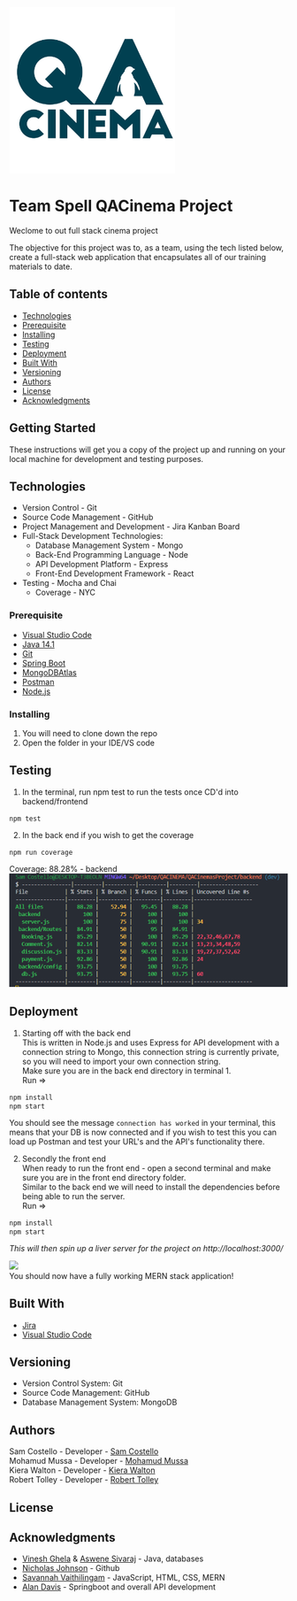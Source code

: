 
<img src="QACinemasDocumentsFolder\qa%20cinema%20logo.jpg" alt="Logo" width="300"/>  



# Team Spell QACinema Project 


Weclome to out full stack cinema project 

The objective for this project was to, as a team, using the tech listed below, create a full-stack web application that encapsulates all of our training materials to date. 





## Table of contents 
* [Technologies](#Technologies)
* [Prerequisite](#Prerequisite)
* [Installing](#Installing)
* [Testing](#Testing)
* [Deployment](#Deployment)
* [Built With](#Built_With)
* [Versioning](#Versioning)
* [Authors](#Authors)
* [License](#License)
* [Acknowledgments](#Acknowledgments)





## Getting Started

These instructions will get you a copy of the project up and running on your local machine for development and testing purposes.  

## Technologies  
* Version Control - Git  
* Source Code Management - GitHub  
* Project Management and Development - Jira Kanban Board  
* Full-Stack Development Technologies:
    * Database Management System - Mongo  
    * Back-End Programming Language - Node  
    * API Development Platform - Express  
    * Front-End Development Framework - React 
* Testing - Mocha and Chai  
    * Coverage - NYC 


### Prerequisite
* [Visual Studio Code](https://code.visualstudio.com/download)
* [Java 14.1](https://www.eclipse.org/downloads/)
* [Git](https://git-scm.com/downloads)
* [Spring Boot](https://spring.io/guides/gs/spring-boot/)
* [MongoDBAtlas](https://www.mongodb.com/cloud/atlas)
* [Postman](https://www.postman.com/downloads/)
* [Node.js](https://nodejs.org/en/download/)


### Installing

1. You will need to clone down the repo  
2. Open the folder in your IDE/VS code 

## Testing

1. In the terminal, run npm test to run the tests once CD'd into backend/frontend  
```
npm test
```
2. In the back end if you wish to get the coverage 
```
npm run coverage
```

Coverage: 88.28% - backend  
![BackEndCoverageTesting](QACinemasDocumentsFolder\FinalCoverage.png)  






## Deployment

1. Starting off with the back end  
This is written in Node.js and uses Express for API development with a connection string to Mongo, this connection string is currently private,
so you will need to import your own connection string.  
Make sure you are in the back end directory in terminal 1.  
Run =>  
```
npm install
npm start
```
You should see the message ```connection has worked``` in your terminal, this means that your DB is now connected and if you wish to test this you can load up Postman and test your URL's and the API's functionality there.   


2. Secondly the front end  
When ready to run the front end - open a second terminal and make sure you are in the front end directory folder.  
Similar to the back end we will need to install the dependencies before being able to run the server.  
Run => 
```
npm install
npm start
```
*This will then spin up a liver server for the project on http://localhost:3000/*  


![](https://placehold.it/350x90/009955/fff?text=SUCCESS!)  
You should now have a fully working MERN stack application!



## Built With

* [Jira](https://code.visualstudio.com/download)
* [Visual Studio Code](https://code.visualstudio.com/download)  


## Versioning

* Version Control System: Git
* Source Code Management: GitHub
* Database Management System: MongoDB  


## Authors

Sam Costello - Developer - [Sam Costello ](https://github.com/scostello-hubQA)  
Mohamud Mussa - Developer - [Mohamud Mussa](https://github.com/MohamudMussa)  
Kiera Walton - Developer - [Kiera Walton](https://github.com/kierawaltonqa)  
Robert Tolley - Developer - [Robert Tolley](https://github.com/RobertTolleyQA)  

## License



## Acknowledgments

* [Vinesh Ghela](https://github.com/vineshghela) & [Aswene Sivaraj](https://github.com/Asivaraj-QA) - Java, databases
* [Nicholas Johnson](https://github.com/nickrstewarttds) - Github
* [Savannah Vaithilingam](https://github.com/savannahvaith) - JavaScript, HTML, CSS, MERN  
* [Alan Davis](https://github.com/MorickClive) - Springboot and overall API development    





